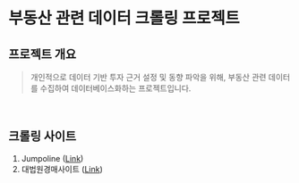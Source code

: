 # 부동산 관련 데이터 크롤링 프로젝트

## 프로젝트 개요
> 개인적으로 데이터 기반 투자 근거 설정 및 동향 파악을 위해, 부동산 관련 데이터를 수집하여 데이터베이스화하는 프로젝트입니다.
<br/>

## 크롤링 사이트

1. Jumpoline ([Link](https://www.jumpoline.com/))
2. 대법원경매사이트 ([Link](https://www.courtauction.go.kr/pgj/index.on))
